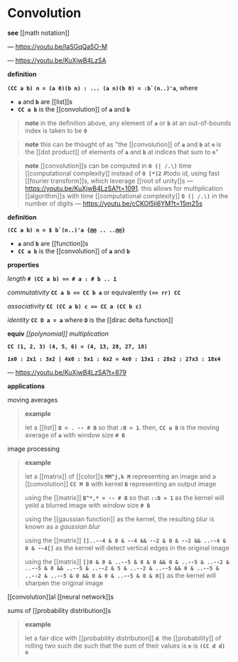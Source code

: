# Convolution

**see** [[math notation]]

&mdash; <https://youtu.be/IaSGqQa5O-M>

&mdash; <https://youtu.be/KuXjwB4LzSA>

**definition**

**``(CC a b) n = (a 0)(b n) : ... (a n)(b 0) = :b`(n..)'a``**, where

- **`a`** and **`b`** are [[list]]s
- **`CC a b`** is the [[convolution]] of **`a`** and **`b`**

> **note** in the definition above, any element of **`a`** or **`b`** at an out-of-bounds index is taken to be **`0`**

> **note** this can be thought of as "the [[convolution]] of **`a`** and **`b`** at **`n`** is the [[dot product]] of elements of **`a`** and **`b`** at indices that sum to **`n`**"

> **note** [[convolution]]s can be computed in **`O (| /.\)`** time [[computational complexity]] instead of **`O [*]2`** #todo id, using fast [[fourier transform]]s, which leverage [[root of unity]]s &mdash; <https://youtu.be/KuXjwB4LzSA?t=1091>. this allows for multiplication [[algorithm]]s with time [[computational complexity]] **`O (| /.\)`** in the number of digits &mdash; <https://youtu.be/cCKOl5li6YM?t=15m25s>

**definition**

**``(CC a b) n = $ b`(n..)'a {@@ .. ..@@}``**

- **`a`** and **`b`** are [[function]]s
- **`CC a b`** is the [[convolution]] of **`a`** and **`b`**

**properties**

_length_ **`# (CC a b) == # a : # b .. 1`**

_commutativity_ **`CC a b == CC b a`** or equivalently **`(== rr) CC`**

_associativity_ **`CC (CC a b) c == CC a (CC b c)`**

_identity_ **`CC D a = a`** where **`D`** is the [[dirac delta function]]

**equiv** _[[polynomial]] multiplication_

**`CC (1, 2, 3) (4, 5, 6) = (4, 13, 28, 27, 18)`**

**`1x0 : 2x1 : 3x2 | 4x0 : 5x1 : 6x2 = 4x0 : 13x1 : 28x2 : 27x3 : 18x4`**

&mdash; <https://youtu.be/KuXjwB4LzSA?t=879>

**applications**

moving averages

> **example**
>
> let a [[list]] **`B = . -- # B`** so that **`:B = 1`**. then, **`CC a B`** is the moving average of **`a`** with window size **`# B`**

image processing

> **example**
>
> let a [[matrix]] of [[color]]s **`MM^j,k M`** representing an image and a [[convolution]] **`CC M B`** with kernel **`B`** representing an output image
>
> using the [[matrix]] **`B^*,* = -- # B`** so that **`::B = 1`** as the kernel will yeild a blurred image with window size **`# B`**
>
> using the [[gaussian function]] as the kernel, the resulting blur is known as a _gaussian blur_
>
> using the [[matrix]] **`[]..--4 & 0 & --4 && --2 & 0 & --2 && ..--4 & 0 & --4[]`** as the kernel will detect vertical edges in the original image
>
> using the [[matrix]] **`[]0 & 0 & ..--5 & 0 & 0 && 0 & ..--5 & ..--2 & ..--5 & 0 && ..--5 & ..--2 & 5 & ..--2 & ..--5 && 0 & ..--5 & ..--2 & ..--5 & 0 && 0 & 0 & ..--5 & 0 & 0[]`** as the kernel will sharpen the original image

[[convolution]]al [[neural network]]s

sums of [[probability distribution]]s

> **example**
>
> let a fair dice with [[probability distribution]] **`d`**. the [[probability]] of rolling two such die such that the sum of their values is **`n`** is **`(CC d d) n`**
